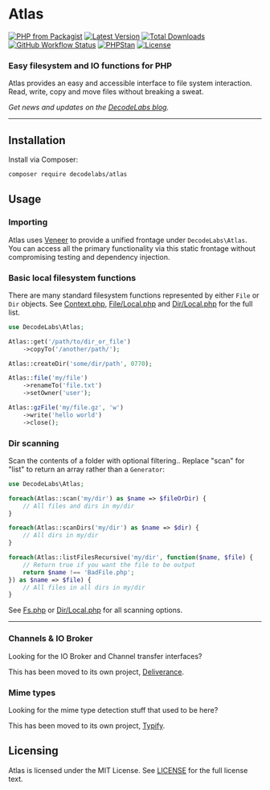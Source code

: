# Atlas

[![PHP from Packagist](https://img.shields.io/packagist/php-v/decodelabs/atlas?style=flat)](https://packagist.org/packages/decodelabs/atlas)
[![Latest Version](https://img.shields.io/packagist/v/decodelabs/atlas.svg?style=flat)](https://packagist.org/packages/decodelabs/atlas)
[![Total Downloads](https://img.shields.io/packagist/dt/decodelabs/atlas.svg?style=flat)](https://packagist.org/packages/decodelabs/atlas)
[![GitHub Workflow Status](https://img.shields.io/github/workflow/status/decodelabs/atlas/Integrate)](https://github.com/decodelabs/atlas/actions/workflows/integrate.yml)
[![PHPStan](https://img.shields.io/badge/PHPStan-enabled-44CC11.svg?longCache=true&style=flat)](https://github.com/phpstan/phpstan)
[![License](https://img.shields.io/packagist/l/decodelabs/atlas?style=flat)](https://packagist.org/packages/decodelabs/atlas)

### Easy filesystem and IO functions for PHP

Atlas provides an easy and accessible interface to file system interaction. Read, write, copy and move files without breaking a sweat.

_Get news and updates on the [DecodeLabs blog](https://blog.decodelabs.com)._

---

## Installation

Install via Composer:

```bash
composer require decodelabs/atlas
```

## Usage

### Importing

Atlas uses [Veneer](https://github.com/decodelabs/veneer) to provide a unified frontage under <code>DecodeLabs\Atlas</code>.
You can access all the primary functionality via this static frontage without compromising testing and dependency injection.


### Basic local filesystem functions

There are many standard filesystem functions represented by either <code>File</code> or <code>Dir</code> objects.
See [Context.php](./src/Atlas/Context.php), [File/Local.php](./src/Atlas/File/Local.php) and [Dir/Local.php](./src/Atlas/Dir/Local.php) for the full list.

```php
use DecodeLabs\Atlas;

Atlas::get('/path/to/dir_or_file')
    ->copyTo('/another/path/');

Atlas::createDir('some/dir/path', 0770);

Atlas::file('my/file')
    ->renameTo('file.txt')
    ->setOwner('user');

Atlas::gzFile('my/file.gz', 'w')
    ->write('hello world')
    ->close();
```


### Dir scanning

Scan the contents of a folder with optional filtering..
Replace "scan" for "list" to return an array rather than a <code>Generator</code>:

```php
use DecodeLabs\Atlas;

foreach(Atlas::scan('my/dir') as $name => $fileOrDir) {
    // All files and dirs in my/dir
}

foreach(Atlas::scanDirs('my/dir') as $name => $dir) {
    // All dirs in my/dir
}

foreach(Atlas::listFilesRecursive('my/dir', function($name, $file) {
    // Return true if you want the file to be output
    return $name !== 'BadFile.php';
}) as $name => $file) {
    // All files in all dirs in my/dir
}
```

See [Fs.php](./src/Atlas/Plugins/Fs.php) or [Dir/Local.php](./src/Atlas/Dir/ScannerTrait.php) for all scanning options.


---

### Channels & IO Broker

Looking for the IO Broker and Channel transfer interfaces?

This has been moved to its own project, [Deliverance](https://github.com/decodelabs/deliverance/).

### Mime types

Looking for the mime type detection stuff that used to be here?

This has been moved to its own project, [Typify](https://github.com/decodelabs/typify/).

## Licensing
Atlas is licensed under the MIT License. See [LICENSE](./LICENSE) for the full license text.
